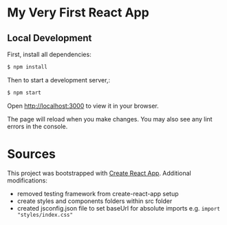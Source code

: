 # My Very First React App

## Local Development

First, install all dependencies:

```bash
$ npm install
```

Then to start a development server,:

```bash
$ npm start
```

Open [http://localhost:3000](http://localhost:3000) to view it in your browser.

The page will reload when you make changes.
You may also see any lint errors in the console.

# Sources

This project was bootstrapped with [Create React App](https://github.com/facebook/create-react-app). Additional modifications:

- removed testing framework from create-react-app setup
- create styles and components folders within src folder
- created jsconfig.json file to set baseUrl for absolute imports e.g. `import "styles/index.css"`

